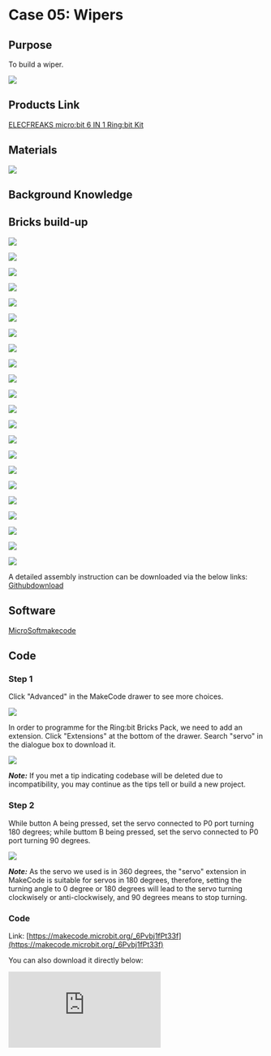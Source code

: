 ﻿# Case 05: Wipers

## Purpose


 To build a wiper.


![](https://wiki-media-ef.oss-cn-hongkong.aliyuncs.com//images/Ringbit_Bricks_Pack_case_en_05_01.png)


## Products Link

[ELECFREAKS micro:bit 6 IN 1 Ring:bit Kit](https://www.elecfreaks.com/ring-bit-bricks-pack.html)

## Materials



![](https://wiki-media-ef.oss-cn-hongkong.aliyuncs.com//images/Ringbit_Bricks_Pack_case_en_05_02.png)



## Background Knowledge


## Bricks build-up


![](https://wiki-media-ef.oss-cn-hongkong.aliyuncs.com//images/Ringbit_Bricks_Pack_step_05_01.png)

![](https://wiki-media-ef.oss-cn-hongkong.aliyuncs.com//images/Ringbit_Bricks_Pack_step_05_02.png)

![](https://wiki-media-ef.oss-cn-hongkong.aliyuncs.com//images/Ringbit_Bricks_Pack_step_05_03.png)

![](https://wiki-media-ef.oss-cn-hongkong.aliyuncs.com//images/Ringbit_Bricks_Pack_step_05_04.png)

![](https://wiki-media-ef.oss-cn-hongkong.aliyuncs.com//images/Ringbit_Bricks_Pack_step_05_05.png)

![](https://wiki-media-ef.oss-cn-hongkong.aliyuncs.com//images/Ringbit_Bricks_Pack_step_05_06.png)

![](https://wiki-media-ef.oss-cn-hongkong.aliyuncs.com//images/Ringbit_Bricks_Pack_step_05_07.png)

![](https://wiki-media-ef.oss-cn-hongkong.aliyuncs.com//images/Ringbit_Bricks_Pack_step_05_08.png)

![](https://wiki-media-ef.oss-cn-hongkong.aliyuncs.com//images/Ringbit_Bricks_Pack_step_05_09.png)

![](https://wiki-media-ef.oss-cn-hongkong.aliyuncs.com//images/Ringbit_Bricks_Pack_step_05_10.png)

![](https://wiki-media-ef.oss-cn-hongkong.aliyuncs.com//images/Ringbit_Bricks_Pack_step_05_11.png)

![](https://wiki-media-ef.oss-cn-hongkong.aliyuncs.com//images/Ringbit_Bricks_Pack_step_05_12.png)

![](https://wiki-media-ef.oss-cn-hongkong.aliyuncs.com//images/Ringbit_Bricks_Pack_step_05_13.png)

![](https://wiki-media-ef.oss-cn-hongkong.aliyuncs.com//images/Ringbit_Bricks_Pack_step_05_14.png)

![](https://wiki-media-ef.oss-cn-hongkong.aliyuncs.com//images/Ringbit_Bricks_Pack_step_05_15.png)

![](https://wiki-media-ef.oss-cn-hongkong.aliyuncs.com//images/Ringbit_Bricks_Pack_step_05_16.png)

![](https://wiki-media-ef.oss-cn-hongkong.aliyuncs.com//images/Ringbit_Bricks_Pack_step_05_17.png)

![](https://wiki-media-ef.oss-cn-hongkong.aliyuncs.com//images/Ringbit_Bricks_Pack_step_05_18.png)

![](https://wiki-media-ef.oss-cn-hongkong.aliyuncs.com//images/Ringbit_Bricks_Pack_step_05_19.png)

![](https://wiki-media-ef.oss-cn-hongkong.aliyuncs.com//images/Ringbit_Bricks_Pack_step_05_20.png)

![](https://wiki-media-ef.oss-cn-hongkong.aliyuncs.com//images/Ringbit_Bricks_Pack_step_05_21.png)

![](https://wiki-media-ef.oss-cn-hongkong.aliyuncs.com//images/Ringbit_Bricks_Pack_step_05_22.png)

A detailed assembly instruction can be downloaded via the below links:
[Githubdownload ](https://github.com/elecfreaks/learn-cn/raw/master/microbitKit/ring_bit_bricks_pack/files/Ringbit_Bricks_Pack_step_05_v1.1.pdf)


## Software


[MicroSoftmakecode](https://makecode.microbit.org/#)

## Code


### Step 1
Click "Advanced" in the MakeCode drawer to see more choices.




![](https://wiki-media-ef.oss-cn-hongkong.aliyuncs.com//images/Ringbit_Bricks_Pack_case_en_05_03.png)




In order to programme for the Ring:bit Bricks Pack, we need to add an extension. Click  "Extensions" at the bottom of the drawer. Search "servo" in the dialogue box to download it.





![](https://wiki-media-ef.oss-cn-hongkong.aliyuncs.com//images/Ringbit_Bricks_Pack_case_en_05_04.png)


***Note:*** If you met a tip indicating codebase will be deleted due to incompatibility, you may continue as the tips tell or build a new project.

### Step 2

While button A being pressed, set the servo connected to P0 port turning 180 degrees; while buttom B being pressed, set the servo connected to P0 port turning 90 degrees.


![](https://wiki-media-ef.oss-cn-hongkong.aliyuncs.com//images/Ringbit_Bricks_Pack_case_en_05_05.png)



***Note:*** As the servo we used is in 360 degrees, the "servo" extension in MakeCode is suitable for servos in 180 degrees, therefore, setting the turning angle to 0 degree or 180 degrees will lead to the servo turning clockwisely or anti-clockwisely, and 90 degrees means to stop turning.

### Code

Link: [https://makecode.microbit.org/_6Pvbj1fPt33f](https://makecode.microbit.org/_6Pvbj1fPt33f)

You can also download it directly below:

<div
    style={{
        position: 'relative',
        paddingBottom: '60%',
        overflow: 'hidden',
    }}
>
    <iframe
        src="https://makecode.microbit.org/_6Pvbj1fPt33f"
        frameborder="0"
        sandbox="allow-popups allow-forms allow-scripts allow-same-origin"
        style={{
            position: 'absolute',
            width: '100%',
            height: '100%',
        }}
    />
</div>

### Result

When button A being pressed, the wiper begins working; while buton B being pressed, the wiper stops working.



## Exploration



## FAQ



## Relevant File


Parallelogram mechanism: the two cranks as well as the connecting rod and frame are equal in length, their rotation speed and direction are in consistent.

Reciprocating motion: back and forth on both sides near a certain position.

The displacement of the reciprocating motion is equal to 0 because it is a positive stroke and a negative stroke. Mostly used in mechanical movements, such as pendulum, piston movement, etc.
